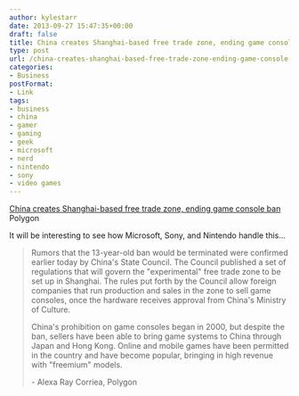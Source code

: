 ```yaml
---
author: kylestarr
date: 2013-09-27 15:47:35+00:00
draft: false
title: China creates Shanghai-based free trade zone, ending game console ban
type: post
url: /china-creates-shanghai-based-free-trade-zone-ending-game-console-ban/
categories:
- Business
postFormat:
- Link
tags:
- business
- china
- gamer
- gaming
- geek
- microsoft
- nerd
- nintendo
- sony
- video games
---
```


[China creates Shanghai-based free trade zone, ending game console ban
](http://www.polygon.com/2013/9/27/4776522/china-creates-shanghai-based-free-trade-zone-to-end-game-console-ban)Polygon

It will be interesting to see how Microsoft, Sony, and Nintendo handle this...


<blockquote>Rumors that the 13-year-old ban would be terminated were confirmed earlier today by China's State Council. The Council published a set of regulations that will govern the "experimental" free trade zone to be set up in Shanghai. The rules put forth by the Council allow foreign companies that run production and sales in the zone to sell game consoles, once the hardware receives approval from China's Ministry of Culture.

China's prohibition on game consoles began in 2000, but despite the ban, sellers have been able to bring game systems to China through Japan and Hong Kong. Online and mobile games have been permitted in the country and have become popular, bringing in high revenue with "freemium" models.

- Alexa Ray Corriea, Polygon</blockquote>
